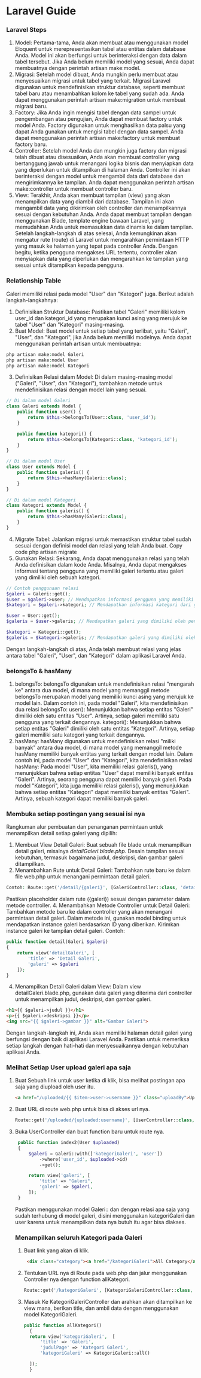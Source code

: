 # Laravel Guide

### Laravel Steps
1. Model: Pertama-tama, Anda akan membuat atau menggunakan model Eloquent untuk merepresentasikan tabel atau entitas dalam database Anda. Model ini akan berfungsi untuk berinteraksi dengan data dalam tabel tersebut. Jika Anda belum memiliki model yang sesuai, Anda dapat membuatnya dengan perintah artisan make:model.
2. Migrasi: Setelah model dibuat, Anda mungkin perlu membuat atau menyesuaikan migrasi untuk tabel yang terkait. Migrasi Laravel digunakan untuk mendefinisikan struktur database, seperti membuat tabel baru atau menambahkan kolom ke tabel yang sudah ada. Anda dapat menggunakan perintah artisan make:migration untuk membuat migrasi baru.
3. Factory: Jika Anda ingin mengisi tabel dengan data sampel untuk pengembangan atau pengujian, Anda dapat membuat factory untuk model Anda. Factory digunakan untuk menghasilkan data palsu yang dapat Anda gunakan untuk mengisi tabel dengan data sampel. Anda dapat menggunakan perintah artisan make:factory untuk membuat factory baru.
4. Controller: Setelah model Anda dan mungkin juga factory dan migrasi telah dibuat atau disesuaikan, Anda akan membuat controller yang bertanggung jawab untuk menangani logika bisnis dan menyiapkan data yang diperlukan untuk ditampilkan di halaman Anda. Controller ini akan berinteraksi dengan model untuk mengambil data dari database dan mengirimkannya ke tampilan. Anda dapat menggunakan perintah artisan make:controller untuk membuat controller baru.
5. View: Terakhir, Anda akan membuat tampilan (view) yang akan menampilkan data yang diambil dari database. Tampilan ini akan mengambil data yang dikirimkan oleh controller dan menampilkannya sesuai dengan kebutuhan Anda. Anda dapat membuat tampilan dengan menggunakan Blade, template engine bawaan Laravel, yang memudahkan Anda untuk memasukkan data dinamis ke dalam tampilan.
Setelah langkah-langkah di atas selesai, Anda kemungkinan akan mengatur rute (route) di Laravel untuk mengarahkan permintaan HTTP yang masuk ke halaman yang tepat pada controller Anda. Dengan begitu, ketika pengguna mengakses URL tertentu, controller akan menyiapkan data yang diperlukan dan mengarahkan ke tampilan yang sesuai untuk ditampilkan kepada pengguna.

### Relationship Table

Galeri memiliki relasi pada model "User" dan "Kategori" juga. Berikut adalah langkah-langkahnya:

1. Definisikan Struktur Database:
Pastikan tabel "Galeri" memiliki kolom user_id dan kategori_id yang merupakan kunci asing yang merujuk ke tabel "User" dan "Kategori" masing-masing.
2. Buat Model:
Buat model untuk setiap tabel yang terlibat, yaitu "Galeri", "User", dan "Kategori", jika Anda belum memiliki modelnya. Anda dapat menggunakan perintah artisan untuk membuatnya:
```php
php artisan make:model Galeri
php artisan make:model User
php artisan make:model Kategori
```
3. Definisikan Relasi dalam Model:
Di dalam masing-masing model ("Galeri", "User", dan "Kategori"), tambahkan metode untuk mendefinisikan relasi dengan model lain yang sesuai.
```php
// Di dalam model Galeri
class Galeri extends Model {
    public function user() {
        return $this->belongsTo(User::class, 'user_id');
    }

    public function kategori() {
        return $this->belongsTo(Kategori::class, 'kategori_id');
    }
}

// Di dalam model User
class User extends Model {
    public function galeris() {
        return $this->hasMany(Galeri::class);
    }
}

// Di dalam model Kategori
class Kategori extends Model {
    public function galeris() {
        return $this->hasMany(Galeri::class);
    }
}
```
4. Migrate Tabel:
Jalankan migrasi untuk memastikan struktur tabel sudah sesuai dengan definisi model dan relasi yang telah Anda buat.
Copy code
php artisan migrate
5. Gunakan Relasi:
Sekarang, Anda dapat menggunakan relasi yang telah Anda definisikan dalam kode Anda. Misalnya, Anda dapat mengakses informasi tentang pengguna yang memiliki galeri tertentu atau galeri yang dimiliki oleh sebuah kategori.
```php
// Contoh penggunaan relasi
$galeri = Galeri::get();
$user = $galeri->user; // Mendapatkan informasi pengguna yang memiliki galeri ini
$kategori = $galeri->kategori; // Mendapatkan informasi kategori dari galeri ini

$user = User::get();
$galeris = $user->galeris; // Mendapatkan galeri yang dimiliki oleh pengguna ini

$kategori = Kategori::get();
$galeris = $kategori->galeris; // Mendapatkan galeri yang dimiliki oleh kategori ini
```
Dengan langkah-langkah di atas, Anda telah membuat relasi yang jelas antara tabel "Galeri", "User", dan "Kategori" dalam aplikasi Laravel Anda.

### belongsTo & hasMany
1. belongsTo:
belongsTo digunakan untuk mendefinisikan relasi "mengarah ke" antara dua model, di mana model yang memanggil metode belongsTo merupakan model yang memiliki kunci asing yang merujuk ke model lain.
Dalam contoh ini, pada model "Galeri", kita mendefinisikan dua relasi belongsTo:
user(): Menunjukkan bahwa setiap entitas "Galeri" dimiliki oleh satu entitas "User". Artinya, setiap galeri memiliki satu pengguna yang terkait dengannya.
kategori(): Menunjukkan bahwa setiap entitas "Galeri" dimiliki oleh satu entitas "Kategori". Artinya, setiap galeri memiliki satu kategori yang terkait dengannya.
2. hasMany:
hasMany digunakan untuk mendefinisikan relasi "miliki banyak" antara dua model, di mana model yang memanggil metode hasMany memiliki banyak entitas yang terkait dengan model lain.
Dalam contoh ini, pada model "User" dan "Kategori", kita mendefinisikan relasi hasMany:
Pada model "User", kita memiliki relasi galeris(), yang menunjukkan bahwa setiap entitas "User" dapat memiliki banyak entitas "Galeri". Artinya, seorang pengguna dapat memiliki banyak galeri.
Pada model "Kategori", kita juga memiliki relasi galeris(), yang menunjukkan bahwa setiap entitas "Kategori" dapat memiliki banyak entitas "Galeri". Artinya, sebuah kategori dapat memiliki banyak galeri.

### Membuka setiap postingan yang sesuai isi nya

Rangkuman alur pembuatan dan penanganan permintaan untuk menampilkan detail setiap galeri yang dipilih:

1. Membuat View Detail Galeri:
Buat sebuah file blade untuk menampilkan detail galeri, misalnya *detailGaleri.blade.php*.
Desain tampilan sesuai kebutuhan, termasuk bagaimana judul, deskripsi, dan gambar galeri ditampilkan.
2. Menambahkan Rute untuk Detail Galeri:
Tambahkan rute baru ke dalam file web.php untuk menangani permintaan detail galeri.

```php
Contoh: Route::get('/detail/{galeri}', [GaleriController::class, 'detail']);
```

Pastikan placeholder dalam rute ({galeri}) sesuai dengan parameter dalam metode controller.
4. Menambahkan Metode Controller untuk Detail Galeri:
Tambahkan metode baru ke dalam controller yang akan menangani permintaan detail galeri.
Dalam metode ini, gunakan model binding untuk mendapatkan instance galeri berdasarkan ID yang diberikan.
Kirimkan instance galeri ke tampilan detail galeri.
Contoh:
```php
public function detail(Galeri $galeri)
{
    return view('detailGaleri', [
        'title' => 'Detail Galeri',
        'galeri' => $galeri
    ]);
}
```

4. Menampilkan Detail Galeri dalam View:
Dalam view detailGaleri.blade.php, gunakan data galeri yang diterima dari controller untuk menampilkan judul, deskripsi, dan gambar galeri.
```html
<h1>{{ $galeri->judul }}</h1>
<p>{{ $galeri->deskripsi }}</p>
<img src="{{ $galeri->gambar }}" alt="Gambar Galeri">
```
Dengan langkah-langkah ini, Anda akan memiliki halaman detail galeri yang berfungsi dengan baik di aplikasi Laravel Anda. Pastikan untuk memeriksa setiap langkah dengan hati-hati dan menyesuaikannya dengan kebutuhan aplikasi Anda.

### Melihat Setiap User upload galeri apa saja
1. Buat Sebuah link untuk user ketika di klik, bisa melihat postingan apa saja yang diupload oleh user itu.
   ```html
   <a href="/uploaded/{{ $item->user->username }}" class="uploadBy">Upload By : {{ $item->user->name }}</a>
   ```
2. Buat URL di route web.php untuk bisa di akses url nya.
   ```php
   Route::get('/uploaded/{uploaded:username}', [UserController::class, "index2"]);
   ```
3. Buka UserController dan buat function baru untuk route nya.
   ```php
    public function index2(User $uploaded)
    {
        $galeri = Galeri::with(['kategoriGaleri', 'user'])
            ->where('user_id', $uploaded->id)
            ->get();

        return view('galeri', [
            'title' => "Galeri",
            'galeri' => $galeri,
        ]);
    }
   ```
   Pastikan menggunakan model Galeri:: dan dengan relasi apa saja yang sudah terhubung di model galeri, disini menggunakan kategoriGaleri dan user karena untuk menampilkan data nya butuh itu agar bisa diakses.

   ### Menampilkan seluruh Kategori pada Galeri
   1. Buat link yang akan di klik.
      ```html
       <div class="category"><a href="/kategoriGaleri">All Category</a></div>
      ```
   2. Tentukan URL nya di Route pada web.php dan jalur menggunakan Controller nya dengan function allKategori.
      ```php
      Route::get('/kategoriGaleri', [KategoriGaleriController::class, 'allKategori']);Route::get('/kategoriGaleri', [KategoriGaleriController::class, '                  allKategori']);
      ```
   3. Masuk Ke KategoriGaleriController dan arahkan akan ditampilkan ke view mana, berikan title, dan ambil data dengan menggunakan model KategoriGaleri.
      ```php
      public function allKategori()
        {
        return view('kategoriGaleri',  [
            'title' => 'Galeri',
            'judulPage' => 'Kategori Galeri',
            'kategoriGaleri' => KategoriGaleri::all()

        ]);
        }
       ``` 

